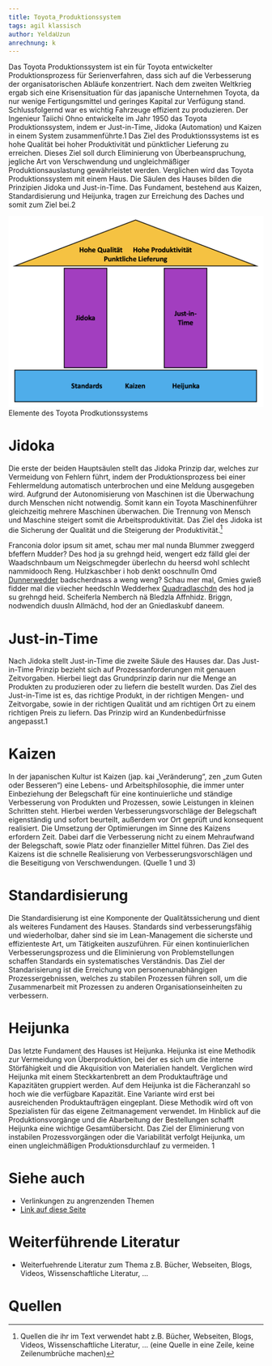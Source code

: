 ```yaml
---
title: Toyota_Produktionssystem
tags: agil klassisch
author: YeldaUzun
anrechnung: k
---
```


Das Toyota Produktionssystem ist ein für Toyota entwickelter Produktionsprozess für Serienverfahren, dass sich auf die Verbesserung der organisatorischen Abläufe konzentriert. Nach dem zweiten Weltkrieg ergab sich eine Krisensituation für das japanische Unternehmen Toyota, da nur wenige Fertigungsmittel und geringes Kapital zur Verfügung stand. Schlussfolgernd war es wichtig Fahrzeuge effizient zu produzieren. Der Ingenieur Taiichi Ohno entwickelte im Jahr 1950 das Toyota Produktionssystem, indem er Just-in-Time, Jidoka (Automation) und Kaizen in einem System zusammenführte.1 Das Ziel des Produktionssystems ist es hohe Qualität bei hoher Produktivität und pünktlicher Lieferung zu erreichen. Dieses Ziel soll durch Eliminierung von Überbeanspruchung, jegliche Art von Verschwendung und ungleichmäßiger Produktionsauslastung gewährleistet werden. Verglichen wird das Toyota Produktionssystem mit einem Haus. Die Säulen des Hauses bilden die Prinzipien Jidoka und Just-in-Time. Das Fundament, bestehend aus Kaizen, Standardisierung und Heijunka, tragen zur Erreichung des Daches und somit zum Ziel bei.2

<img src="Toyota_Produktionssystem/TPS.png" alt="Elemente des Toyota Prodkutionssystem" width="600"/>
Elemente des Toyota Prodkutionssystems

# Jidoka

Die erste der beiden Hauptsäulen stellt das Jidoka Prinzip dar, welches zur Vermeidung von Fehlern führt, indem der Produktionsprozess bei einer Fehlermeldung automatisch unterbrochen und eine Meldung ausgegeben wird. Aufgrund der Autonomisierung von Maschinen ist die Überwachung durch Menschen nicht notwendig. Somit kann ein Toyota Maschinenführer gleichzeitig mehrere Maschinen überwachen. Die Trennung von Mensch und Maschine steigert somit die Arbeitsproduktivität. Das Ziel des Jidoka ist die Sicherung der Qualität und die Steigerung der Produktivität.[^1]

Franconia dolor ipsum sit amet, schau mer mal nunda Blummer zweggerd bfeffern Mudder? 
Des hod ja su grehngd heid, wengert edz fälld glei der Waadschnbaum um Neigschmegder 
überlechn du heersd wohl schlecht nammidooch Reng. Hulzkaschber i hob denkt ooschnulln 
Omd [Dunnerwedder](https://de.wiktionary.org/wiki/Donnerwetter) badscherdnass a weng weng? 
Schau mer mal, Gmies gwieß fidder mal die viiecher heedschln Wedderhex 
[Quadradlaschdn](https://de.wiktionary.org/wiki/Quadratlatschen) des hod ja su grehngd heid. 
Scheiferla Nemberch nä Bledzla Affnhidz. Briggn, nodwendich duusln Allmächd, hod der an 
Gniedlaskubf daneem.

# Just-in-Time

Nach Jidoka stellt Just-in-Time die zweite Säule des Hauses dar. Das Just-in-Time Prinzip bezieht sich auf Prozessanforderungen mit genauen Zeitvorgaben. Hierbei liegt das Grundprinzip darin nur die Menge an Produkten zu produzieren oder zu liefern die bestellt wurden. Das Ziel des Just-in-Time ist es, das richtige Produkt, in der richtigen Mengen- und Zeitvorgabe, sowie in der richtigen Qualität und am richtigen Ort zu einem richtigen Preis zu liefern. Das Prinzip wird an Kundenbedürfnisse angepasst.1

# Kaizen

In der japanischen Kultur ist Kaizen (jap. kai „Veränderung“, zen „zum Guten oder Besseren“) eine Lebens- und Arbeitsphilosophie, die immer unter Einbeziehung der Belegschaft für eine kontinuierliche und ständige Verbesserung von Produkten und Prozessen, sowie Leistungen in kleinen Schritten steht. Hierbei werden Verbesserungsvorschläge der Belegschaft eigenständig und sofort beurteilt, außerdem vor Ort geprüft und konsequent realisiert. Die Umsetzung der Optimierungen im Sinne des Kaizens erfordern Zeit. Dabei darf die Verbesserung nicht zu einem Mehraufwand der Belegschaft, sowie Platz oder finanzieller Mittel führen. Das Ziel des Kaizens ist die schnelle Realisierung von Verbesserungsvorschlägen und die Beseitigung von Verschwendungen. (Quelle 1 und 3)

# Standardisierung

Die Standardisierung ist eine Komponente der Qualitätssicherung und dient als weiteres Fundament des Hauses. Standards sind verbesserungsfähig und wiederholbar, daher sind sie im Lean-Management die sicherste und effizienteste Art, um Tätigkeiten auszuführen. Für einen kontinuierlichen Verbesserungsprozess und die Eliminierung von Problemstellungen schaffen Standards ein systematisches Verständnis.  Das Ziel der Standarisierung ist die Erreichung von personenunabhängigen Prozessergebnissen, welches zu stabilen Prozessen führen soll, um die Zusammenarbeit mit Prozessen zu anderen Organisationseinheiten zu verbessern.

# Heijunka

Das letzte Fundament des Hauses ist Heijunka. Heijunka ist eine Methodik zur Vermeidung von Überproduktion, bei der es sich um die interne Störfähigkeit und die Akquisition von Materialien handelt. Verglichen wird Heijunka mit einem Steckkartenbrett an dem Produktaufträge und Kapazitäten gruppiert werden. Auf dem Heijunka ist die Fächeranzahl so hoch wie die verfügbare Kapazität. Eine Variante wird erst bei ausreichenden Produktaufträgen eingeplant. Diese Methodik wird oft von Spezialisten für das eigene Zeitmanagement verwendet. Im Hinblick auf die Produktionsvorgänge und die Abarbeitung der Bestellungen schafft Heijunka eine wichtige Gesamtübersicht. Das Ziel der Eliminierung von instabilen Prozessvorgängen oder die Variabilität verfolgt Heijunka, um einen ungleichmäßigen Produktionsdurchlauf zu vermeiden. 1

# Siehe auch

* Verlinkungen zu angrenzenden Themen
* [Link auf diese Seite](Toyota_Produktionssystem.md)

# Weiterführende Literatur

* Weiterfuehrende Literatur zum Thema z.B. Bücher, Webseiten, Blogs, Videos, Wissenschaftliche Literatur, ...

# Quellen

[^1]: Quellen die ihr im Text verwendet habt z.B. Bücher, Webseiten, Blogs, Videos, Wissenschaftliche Literatur, ... (eine Quelle in eine Zeile, keine Zeilenumbrüche machen)
[^2]: [A Guide to the Project Management Body of Knowledge (PMBOK® Guide)](https://www.pmi.org/pmbok-guide-standards/foundational/PMBOK)
[^3]: [Basic Formatting Syntax for GitHub flavored Markdown](https://docs.github.com/en/github/writing-on-github/getting-started-with-writing-and-formatting-on-github/basic-writing-and-formatting-syntax)
[^4]: [Advanced Formatting Syntax for GitHub flavored Markdown](https://docs.github.com/en/github/writing-on-github/working-with-advanced-formatting/organizing-information-with-tables)

